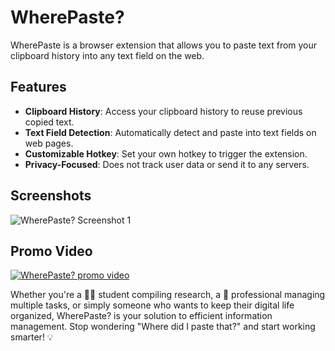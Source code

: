 # WherePaste?

WherePaste is a browser extension that allows you to paste text from your clipboard history into any text field on the web.

## Features

- **Clipboard History**: Access your clipboard history to reuse previous copied text.
- **Text Field Detection**: Automatically detect and paste into text fields on web pages.
- **Customizable Hotkey**: Set your own hotkey to trigger the extension.
- **Privacy-Focused**: Does not track user data or send it to any servers.

## Screenshots

![WherePaste? Screenshot 1](https://lh3.googleusercontent.com/8cWEerMbyrwm0hsYfMxIROwHq181zl-v94AhNQAym3X9UC-tBSAXEBH7R7UJjJfco_NCoDr2m5NHkk547BwD4v0AvQ=w200-h125-rw)

## Promo Video

[![WherePaste? promo video](https://img.youtube.com/vi/WqVFUj-N0Xk/0.jpg)](https://www.youtube.com/watch?v=WqVFUj-N0Xk)

Whether you're a 👩‍🎓 student compiling research, a 💼 professional managing multiple tasks, or simply someone who wants to keep their digital life organized, WherePaste? is your solution to efficient information management. Stop wondering "Where did I paste that?" and start working smarter! 💡
